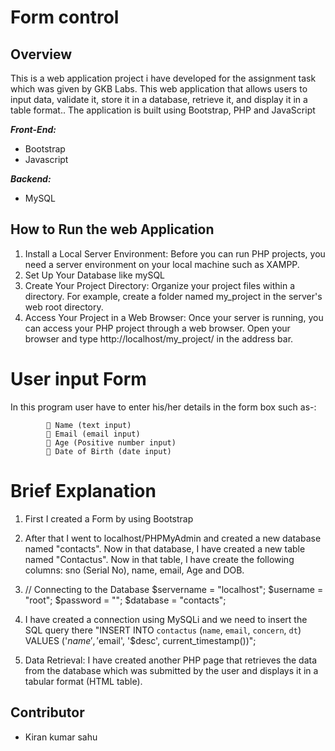 # Form control 

## Overview
This is a web application project  i have developed for the assignment task which was given by GKB Labs. This web application that allows users to input data, validate it, store it in a database, retrieve it, and display it in a table format.. The application is built using Bootstrap, PHP and JavaScript 

***Front-End:*** 
  - Bootstrap
  - Javascript 
  
***Backend:***
  - MySQL

  ## How to Run the web Application
  1. Install a Local Server Environment: Before you can run PHP projects, you need a server environment on your local machine such as XAMPP.
  2. Set Up Your Database like mySQL
  3. Create Your Project Directory: Organize your project files within a directory. For example, create a folder named my_project in the server's web root directory.
  4. Access Your Project in a Web Browser: Once your server is running, you can access your PHP project through a web browser. Open your browser and type http://localhost/my_project/ in the address bar.

  # User input Form

  In this program user have to enter his/her details in the form box such as-:

             Name (text input)
             Email (email input)
             Age (Positive number input)
             Date of Birth (date input)


 # Brief Explanation

 1. First I created a Form by using Bootstrap

 2. After that I went to localhost/PHPMyAdmin and created a new database named "contacts". Now in that database, I have created a new table named "Contactus". Now in that table, I have create the following columns: sno (Serial No), name, email, Age and DOB.

 3. // Connecting to the Database
      $servername = "localhost";
      $username = "root";
      $password = "";
      $database = "contacts";

 4. I have created a connection using MySQLi and we need to insert the SQL query there
         "INSERT INTO `contactus` (`name`, `email`, `concern`, `dt`) VALUES ('$name', '$email', '$desc', current_timestamp())";

 5. Data Retrieval:
I have created another PHP page that retrieves the data from the database  which was submitted by the user and displays it in a tabular format (HTML table).

## Contributor
- Kiran kumar sahu
